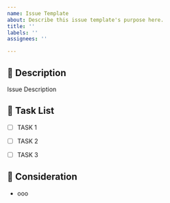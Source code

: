 ```yaml
---
name: Issue Template
about: Describe this issue template's purpose here.
title: ''
labels: ''
assignees: ''

---
```


## 💫  Description

Issue Description


## 🌈  Task List

- [ ] TASK 1
- [ ] TASK 2
- [ ] TASK 3


## 🌟  Consideration

- ooo
